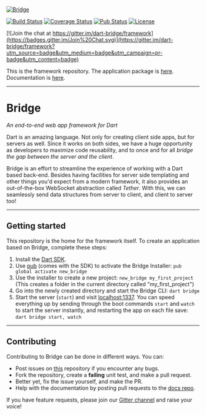[![Bridge](http://dart-bridge.github.io/images/bridge-cover.svg)](http://dart-bridge.github.io)

[![Build Status](https://img.shields.io/travis/dart-bridge/framework.svg)](https://travis-ci.org/dart-bridge/framework)
[![Coverage Status](https://img.shields.io/coveralls/dart-bridge/framework.svg)](https://coveralls.io/r/dart-bridge/framework)
[![Pub Status](https://img.shields.io/pub/v/bridge.svg)](https://pub.dartlang.org/packages/bridge)
[![License](https://img.shields.io/github/license/dart-bridge/framework.svg)](https://pub.dartlang.org/packages/bridge)

[![Join the chat at https://gitter.im/dart-bridge/framework](https://badges.gitter.im/Join%20Chat.svg)](https://gitter.im/dart-bridge/framework?utm_source=badge&utm_medium=badge&utm_campaign=pr-badge&utm_content=badge)

This is the framework repository. The application package is [here](http://github.com/dart-bridge/bridge).
Documentation is [here](http://dart-bridge.github.io).

---

# Bridge
_An end-to-end web app framework for Dart_

Dart is an amazing language. Not only for creating client side apps, but for servers as well. Since it works on both
sides, we have a huge opportunity as developers to maximize code reusability, and to once and for all _bridge the gap
between the server and the client_.

Bridge is an effort to streamline the experience of working with a Dart based back-end. Besides having facilities for
server side templating and other things you'd expect from a modern framework, it also provides an out-of-the-box
WebSocket abstraction called _Tether_. With this, we can seamlessly send data structures from server to client,
and client to server too!

---

## Getting started

This repository is the home for the framework itself. To create an application based on Bridge, complete these steps:

1. Install the [Dart SDK](https://www.dartlang.org/downloads).
2. Use [pub](https://pub.dartlang.org) (comes with the SDK) to activate the Bridge Installer:
   `pub global activate new_bridge`
3. Use the installer to create a new project:
   `new_bridge my_first_project` (This creates a folder in the current directory called "my_first_project")
4. Go into the newly created directory and start the Bridge CLI:
   `dart bridge`
5. Start the server (`start`) and visit [localhost:1337](http://localhost:1337). You can speed everything up by sending
   through the boot commands `start` and `watch` to start the server instantly, and restarting the app on each
   file save: `dart bridge start, watch`
   
---

## Contributing

Contributing to Bridge can be done in different ways. You can:

* Post issues on [this](https://github.com/dart-bridge/framework) repository if you encounter any bugs.
* Fork the repository, create a **failing** unit test, and make a pull request.
* Better yet, fix the issue yourself, and make the PR.
* Help with the documentation by posting pull requests to the [docs repo](https://github.com/dart-bridge/docs).

If you have feature requests, please join our [Gitter channel](https://gitter.im/dart-bridge/framework) and raise your
voice!